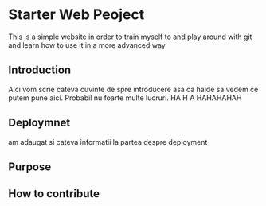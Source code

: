 # Starter Web Peoject

This is a simple website in order to train myself to 
and play around with git and learn how to use it in a more advanced way

## Introduction

Aici vom scrie cateva cuvinte de spre introducere
asa ca haide sa vedem ce putem pune aici. Probabil nu foarte multe
lucruri. HA H A  HAHAHAHAH

## Deploymnet

am adaugat si cateva informatii la partea despre deployment

## Purpose 

## How to contribute